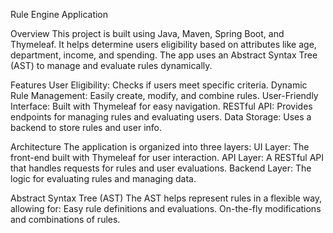 Rule Engine Application

Overview
This project is built using Java, Maven, Spring Boot, and Thymeleaf. It helps determine users eligibility based on attributes like age, department, income, and spending. The app uses an Abstract Syntax Tree (AST) to manage and evaluate rules dynamically.

Features
User Eligibility: Checks if users meet specific criteria.
Dynamic Rule Management: Easily create, modify, and combine rules.
User-Friendly Interface: Built with Thymeleaf for easy navigation.
RESTful API: Provides endpoints for managing rules and evaluating users.
Data Storage: Uses a backend to store rules and user info.

Architecture
The application is organized into three layers:
UI Layer: The front-end built with Thymeleaf for user interaction.
API Layer: A RESTful API that handles requests for rules and user evaluations.
Backend Layer: The logic for evaluating rules and managing data.

Abstract Syntax Tree (AST)
The AST helps represent rules in a flexible way, allowing for:
Easy rule definitions and evaluations.
On-the-fly modifications and combinations of rules.